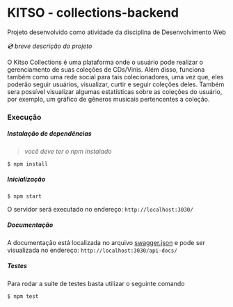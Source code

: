 # KITSO - collections-backend

Projeto desenvolvido como atividade da disciplina de Desenvolvimento Web 

_:cd: breve descrição do projeto_

O Kitso Collections é uma plataforma onde o usuário pode realizar o gerenciamento de suas coleções de CDs/Vinis. Além disso, funciona também como uma rede social para tais colecionadores, uma vez que, eles poderão seguir usuários, visualizar, curtir e seguir coleções deles. Também sera possível visualizar algumas estatísticas sobre as coleções do usuário, por exemplo, um gráfico de gêneros musicais pertencentes a coleção. 


### Execução

##### Instalação de dependências

> _você deve ter o npm instalado_

``` 
$ npm install 
```

##### Inicialização
``` 
$ npm start 
```
O servidor será executado no endereço:  `http://localhost:3030/`

##### Documentação
A documentação está localizada no arquivo [swagger.json](https://github.com/DavidMedeiros/collections-backend/blob/master/doc/swagger.json) e pode ser visualizada no endereço: `http://localhost:3030/api-docs/`

##### Testes
Para rodar a suite de testes basta utilizar o seguinte comando
``` 
$ npm test 
```
